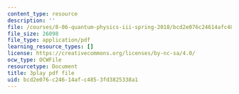 ```yaml
---
content_type: resource
description: ''
file: /courses/8-06-quantum-physics-iii-spring-2018/bcd2e076c24614afc4853fd3825338a1_aY8iTiAfRzs.pdf
file_size: 26098
file_type: application/pdf
learning_resource_types: []
license: https://creativecommons.org/licenses/by-nc-sa/4.0/
ocw_type: OCWFile
resourcetype: Document
title: 3play pdf file
uid: bcd2e076-c246-14af-c485-3fd3825338a1
---
```

